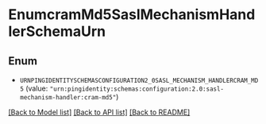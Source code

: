 # EnumcramMd5SaslMechanismHandlerSchemaUrn

## Enum


* `URNPINGIDENTITYSCHEMASCONFIGURATION2_0SASL_MECHANISM_HANDLERCRAM_MD5` (value: `"urn:pingidentity:schemas:configuration:2.0:sasl-mechanism-handler:cram-md5"`)


[[Back to Model list]](../README.md#documentation-for-models) [[Back to API list]](../README.md#documentation-for-api-endpoints) [[Back to README]](../README.md)


